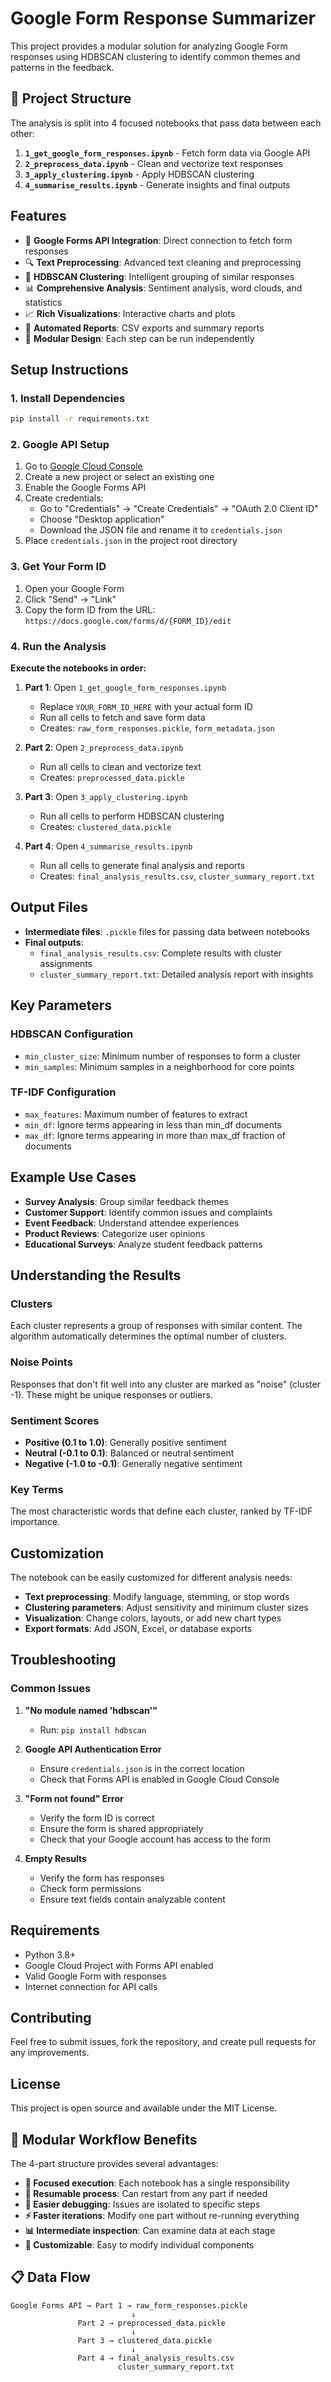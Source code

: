 # Google Form Response Summarizer

This project provides a modular solution for analyzing Google Form responses using HDBSCAN clustering to identify common themes and patterns in the feedback.

## 📂 Project Structure

The analysis is split into 4 focused notebooks that pass data between each other:

1. **`1_get_google_form_responses.ipynb`** - Fetch form data via Google API
2. **`2_preprocess_data.ipynb`** - Clean and vectorize text responses  
3. **`3_apply_clustering.ipynb`** - Apply HDBSCAN clustering
4. **`4_summarise_results.ipynb`** - Generate insights and final outputs

## Features

- 🔗 **Google Forms API Integration**: Direct connection to fetch form responses
- 🔍 **Text Preprocessing**: Advanced text cleaning and preprocessing  
- 🎯 **HDBSCAN Clustering**: Intelligent grouping of similar responses
- 📊 **Comprehensive Analysis**: Sentiment analysis, word clouds, and statistics
- 📈 **Rich Visualizations**: Interactive charts and plots
- 📝 **Automated Reports**: CSV exports and summary reports
- 🧩 **Modular Design**: Each step can be run independently

## Setup Instructions

### 1. Install Dependencies

```bash
pip install -r requirements.txt
```

### 2. Google API Setup

1. Go to [Google Cloud Console](https://console.cloud.google.com/)
2. Create a new project or select an existing one
3. Enable the Google Forms API
4. Create credentials:
   - Go to "Credentials" → "Create Credentials" → "OAuth 2.0 Client ID"
   - Choose "Desktop application"
   - Download the JSON file and rename it to `credentials.json`
5. Place `credentials.json` in the project root directory

### 3. Get Your Form ID

1. Open your Google Form
2. Click "Send" → "Link" 
3. Copy the form ID from the URL: `https://docs.google.com/forms/d/{FORM_ID}/edit`

### 4. Run the Analysis

**Execute the notebooks in order:**

1. **Part 1**: Open `1_get_google_form_responses.ipynb`
   - Replace `YOUR_FORM_ID_HERE` with your actual form ID  
   - Run all cells to fetch and save form data
   - Creates: `raw_form_responses.pickle`, `form_metadata.json`

2. **Part 2**: Open `2_preprocess_data.ipynb`
   - Run all cells to clean and vectorize text
   - Creates: `preprocessed_data.pickle`

3. **Part 3**: Open `3_apply_clustering.ipynb` 
   - Run all cells to perform HDBSCAN clustering
   - Creates: `clustered_data.pickle`

4. **Part 4**: Open `4_summarise_results.ipynb`
   - Run all cells to generate final analysis and reports
   - Creates: `final_analysis_results.csv`, `cluster_summary_report.txt`

## Output Files

- **Intermediate files**: `.pickle` files for passing data between notebooks
- **Final outputs**:
  - `final_analysis_results.csv`: Complete results with cluster assignments  
  - `cluster_summary_report.txt`: Detailed analysis report with insights

## Key Parameters

### HDBSCAN Configuration
- `min_cluster_size`: Minimum number of responses to form a cluster
- `min_samples`: Minimum samples in a neighborhood for core points

### TF-IDF Configuration
- `max_features`: Maximum number of features to extract
- `min_df`: Ignore terms appearing in less than min_df documents
- `max_df`: Ignore terms appearing in more than max_df fraction of documents

## Example Use Cases

- **Survey Analysis**: Group similar feedback themes
- **Customer Support**: Identify common issues and complaints
- **Event Feedback**: Understand attendee experiences
- **Product Reviews**: Categorize user opinions
- **Educational Surveys**: Analyze student feedback patterns

## Understanding the Results

### Clusters
Each cluster represents a group of responses with similar content. The algorithm automatically determines the optimal number of clusters.

### Noise Points
Responses that don't fit well into any cluster are marked as "noise" (cluster -1). These might be unique responses or outliers.

### Sentiment Scores
- **Positive (0.1 to 1.0)**: Generally positive sentiment
- **Neutral (-0.1 to 0.1)**: Balanced or neutral sentiment  
- **Negative (-1.0 to -0.1)**: Generally negative sentiment

### Key Terms
The most characteristic words that define each cluster, ranked by TF-IDF importance.

## Customization

The notebook can be easily customized for different analysis needs:

- **Text preprocessing**: Modify language, stemming, or stop words
- **Clustering parameters**: Adjust sensitivity and minimum cluster sizes
- **Visualization**: Change colors, layouts, or add new chart types
- **Export formats**: Add JSON, Excel, or database exports

## Troubleshooting

### Common Issues

1. **"No module named 'hdbscan'"**
   - Run: `pip install hdbscan`

2. **Google API Authentication Error**
   - Ensure `credentials.json` is in the correct location
   - Check that Forms API is enabled in Google Cloud Console

3. **"Form not found" Error**
   - Verify the form ID is correct
   - Ensure the form is shared appropriately
   - Check that your Google account has access to the form

4. **Empty Results**
   - Verify the form has responses
   - Check form permissions
   - Ensure text fields contain analyzable content

## Requirements

- Python 3.8+
- Google Cloud Project with Forms API enabled
- Valid Google Form with responses
- Internet connection for API calls

## Contributing

Feel free to submit issues, fork the repository, and create pull requests for any improvements.

## License

This project is open source and available under the MIT License.

## 🔄 Modular Workflow Benefits

The 4-part structure provides several advantages:

- **🎯 Focused execution**: Each notebook has a single responsibility
- **🔄 Resumable process**: Can restart from any part if needed  
- **🐛 Easier debugging**: Issues are isolated to specific steps
- **⚡ Faster iterations**: Modify one part without re-running everything
- **📊 Intermediate inspection**: Can examine data at each stage
- **🔧 Customizable**: Easy to modify individual components

## 📋 Data Flow

```
Google Forms API → Part 1 → raw_form_responses.pickle
                           ↓
               Part 2 → preprocessed_data.pickle  
                           ↓
               Part 3 → clustered_data.pickle
                           ↓
               Part 4 → final_analysis_results.csv
                        cluster_summary_report.txt
```

